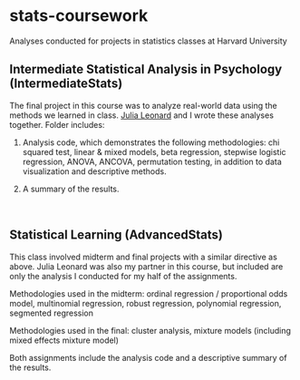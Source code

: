 # stats-coursework
Analyses conducted for projects in statistics classes at Harvard University

## Intermediate Statistical Analysis in Psychology (IntermediateStats)
The final project in this course was to analyze real-world data using the methods we learned in class. [Julia Leonard](https://github.com/jlnrd) and I wrote these analyses together. Folder includes:

1) Analysis code, which demonstrates the following methodologies: chi squared test, linear & mixed models, beta regression, stepwise logistic regression, ANOVA, ANCOVA, permutation testing, in addition to data visualization and descriptive methods.

2) A summary of the results.

&nbsp;
&nbsp;
## Statistical Learning (AdvancedStats)
This class involved midterm and final projects with a similar directive as above. Julia Leonard was also my partner in this course, but included are only the analysis I conducted for my half of the assignments.

Methodologies used in the midterm: ordinal regression / proportional odds model, multinomial regression, robust regression, polynomial regression, segmented regression

Methodologies used in the final: cluster analysis, mixture models (including mixed effects mixture model)

Both assignments include the analysis code and a descriptive summary of the results.

